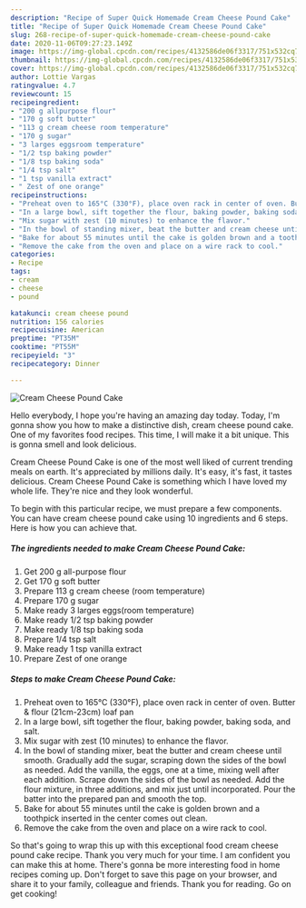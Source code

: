 ```yaml
---
description: "Recipe of Super Quick Homemade Cream Cheese Pound Cake"
title: "Recipe of Super Quick Homemade Cream Cheese Pound Cake"
slug: 268-recipe-of-super-quick-homemade-cream-cheese-pound-cake
date: 2020-11-06T09:27:23.149Z
image: https://img-global.cpcdn.com/recipes/4132586de06f3317/751x532cq70/cream-cheese-pound-cake-recipe-main-photo.jpg
thumbnail: https://img-global.cpcdn.com/recipes/4132586de06f3317/751x532cq70/cream-cheese-pound-cake-recipe-main-photo.jpg
cover: https://img-global.cpcdn.com/recipes/4132586de06f3317/751x532cq70/cream-cheese-pound-cake-recipe-main-photo.jpg
author: Lottie Vargas
ratingvalue: 4.7
reviewcount: 15
recipeingredient:
- "200 g allpurpose flour"
- "170 g soft butter"
- "113 g cream cheese room temperature"
- "170 g sugar"
- "3 larges eggsroom temperature"
- "1/2 tsp baking powder"
- "1/8 tsp baking soda"
- "1/4 tsp salt"
- "1 tsp vanilla extract"
- " Zest of one orange"
recipeinstructions:
- "Preheat oven to 165°C (330°F), place oven rack in center of oven. Butter &amp; flour (21cm-23cm) loaf pan"
- "In a large bowl, sift together the flour, baking powder, baking soda, and salt."
- "Mix sugar with zest (10 minutes) to enhance the flavor."
- "In the bowl of standing mixer, beat the butter and cream cheese until smooth. Gradually add the sugar, scraping down the sides of the bowl as needed. Add the vanilla, the eggs, one at a time, mixing well after each addition. Scrape down the sides of the bowl as needed. Add the flour mixture, in three additions, and mix just until incorporated. Pour the batter into the prepared pan and smooth the top."
- "Bake for about 55 minutes until the cake is golden brown and a toothpick inserted in the center comes out clean."
- "Remove the cake from the oven and place on a wire rack to cool."
categories:
- Recipe
tags:
- cream
- cheese
- pound

katakunci: cream cheese pound 
nutrition: 156 calories
recipecuisine: American
preptime: "PT35M"
cooktime: "PT55M"
recipeyield: "3"
recipecategory: Dinner

---
```



![Cream Cheese Pound Cake](https://img-global.cpcdn.com/recipes/4132586de06f3317/751x532cq70/cream-cheese-pound-cake-recipe-main-photo.jpg)

Hello everybody, I hope you're having an amazing day today. Today, I'm gonna show you how to make a distinctive dish, cream cheese pound cake. One of my favorites food recipes. This time, I will make it a bit unique. This is gonna smell and look delicious.

Cream Cheese Pound Cake is one of the most well liked of current trending meals on earth. It's appreciated by millions daily. It's easy, it's fast, it tastes delicious. Cream Cheese Pound Cake is something which I have loved my whole life. They're nice and they look wonderful.




To begin with this particular recipe, we must prepare a few components. You can have cream cheese pound cake using 10 ingredients and 6 steps. Here is how you can achieve that.

<!--inarticleads1-->

##### The ingredients needed to make Cream Cheese Pound Cake:

1. Get 200 g all-purpose flour
1. Get 170 g soft butter
1. Prepare 113 g cream cheese (room temperature)
1. Prepare 170 g sugar
1. Make ready 3 larges eggs(room temperature)
1. Make ready 1/2 tsp baking powder
1. Make ready 1/8 tsp baking soda
1. Prepare 1/4 tsp salt
1. Make ready 1 tsp vanilla extract
1. Prepare  Zest of one orange




<!--inarticleads2-->

##### Steps to make Cream Cheese Pound Cake:

1. Preheat oven to 165°C (330°F), place oven rack in center of oven. Butter &amp; flour (21cm-23cm) loaf pan
1. In a large bowl, sift together the flour, baking powder, baking soda, and salt.
1. Mix sugar with zest (10 minutes) to enhance the flavor.
1. In the bowl of standing mixer, beat the butter and cream cheese until smooth. Gradually add the sugar, scraping down the sides of the bowl as needed. Add the vanilla, the eggs, one at a time, mixing well after each addition. Scrape down the sides of the bowl as needed. Add the flour mixture, in three additions, and mix just until incorporated. Pour the batter into the prepared pan and smooth the top.
1. Bake for about 55 minutes until the cake is golden brown and a toothpick inserted in the center comes out clean.
1. Remove the cake from the oven and place on a wire rack to cool.




So that's going to wrap this up with this exceptional food cream cheese pound cake recipe. Thank you very much for your time. I am confident you can make this at home. There's gonna be more interesting food in home recipes coming up. Don't forget to save this page on your browser, and share it to your family, colleague and friends. Thank you for reading. Go on get cooking!
